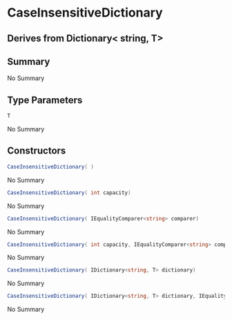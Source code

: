 # CaseInsensitiveDictionary<T>

## Derives from Dictionary< string, T>

## Summary

No Summary
## Type Parameters

```c#
T
```
No Summary
## Constructors

```c#
CaseInsensitiveDictionary( ) 
```
No Summary
```c#
CaseInsensitiveDictionary( int capacity) 
```
No Summary
```c#
CaseInsensitiveDictionary( IEqualityComparer<string> comparer) 
```
No Summary
```c#
CaseInsensitiveDictionary( int capacity, IEqualityComparer<string> comparer) 
```
No Summary
```c#
CaseInsensitiveDictionary( IDictionary<string, T> dictionary) 
```
No Summary
```c#
CaseInsensitiveDictionary( IDictionary<string, T> dictionary, IEqualityComparer<string> comparer) 
```
No Summary
